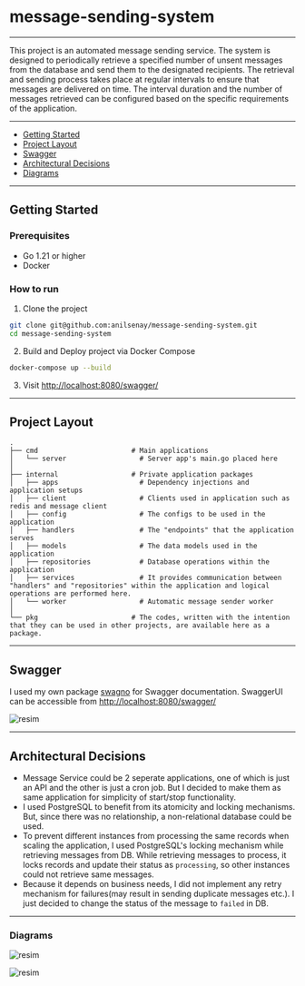 # message-sending-system

---

This project is an automated message sending service. The system is designed to periodically retrieve a specified number of unsent messages from the database and send them to the designated recipients. The retrieval and sending process takes place at regular intervals to ensure that messages are delivered on time. The interval duration and the number of messages retrieved can be configured based on the specific requirements of the application.

---

- [Getting Started](#getting-started)
- [Project Layout](#project-layout)
- [Swagger](#swagger)
- [Architectural Decisions](#architectural-decisions)
- [Diagrams](#diagrams)

---

## Getting Started

### Prerequisites

- Go 1.21 or higher
- Docker

### How to run

1. Clone the project

```sh
git clone git@github.com:anilsenay/message-sending-system.git
cd message-sending-system
```

2. Build and Deploy project via Docker Compose

```sh
docker-compose up --build
```

3. Visit [http://localhost:8080/swagger/](http://localhost:8080/swagger/)

---

## Project Layout

    .
    ├── cmd                       # Main applications
    │   └── server                  # Server app's main.go placed here
    │
    ├── internal                  # Private application packages
    │   ├── apps                    # Dependency injections and application setups
    │   ├── client                  # Clients used in application such as redis and message client
    │   ├── config                  # The configs to be used in the application
    │   ├── handlers                # The "endpoints" that the application serves
    │   ├── models                  # The data models used in the application
    │   ├── repositories            # Database operations within the application
    │   ├── services                # It provides communication between "handlers" and "repositories" within the application and logical operations are performed here.
    │   └── worker                  # Automatic message sender worker
    │
    └── pkg                       # The codes, written with the intention that they can be used in other projects, are available here as a package.

---

## Swagger

I used my own package [swagno](https://github.com/go-swagno/swagno) for Swagger documentation.
SwaggerUI can be accessible from [http://localhost:8080/swagger/](http://localhost:8080/swagger/)

![resim](https://github.com/anilsenay/message-sending-system/assets/1047345/1d482dd5-0480-4b50-a835-7cbc040e07da)

---

## Architectural Decisions

- Message Service could be 2 seperate applications, one of which is just an API and the other is just a cron job. But I decided to make them as same application for simplicity of start/stop functionality.
- I used PostgreSQL to benefit from its atomicity and locking mechanisms. But, since there was no relationship, a non-relational database could be used.
- To prevent different instances from processing the same records when scaling the application, I used PostgreSQL's locking mechanism while retrieving messages from DB. While retrieving messages to process, it locks records and update their status as `processing`, so other instances could not retrieve same messages.
- Because it depends on business needs, I did not implement any retry mechanism for failures(may result in sending duplicate messages etc.). I just decided to change the status of the message to `failed` in DB.

---

### Diagrams

![resim](https://github.com/anilsenay/message-sending-system/assets/1047345/63940ed9-a69d-4591-8410-e1fb7cace16d)

![resim](https://github.com/anilsenay/message-sending-system/assets/1047345/a073ef2c-9ea5-47cc-a91e-5b830016306b)
